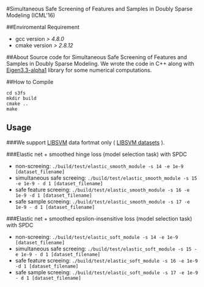 #Simultaneous Safe Screening of Features and Samples in Doubly Sparse Modeling (ICML'16)

##Enviromental Requirement
* gcc version *> 4.8.0*
* cmake version *> 2.8.12*

##About
Source code for Simultaneous Safe Screening of Features and Samples in Doubly Sparse Modeling.
We wrote the code in C++ along with
[Eigen3.3-alpha1](http://eigen.tuxfamily.org/index.php?title=Main_Page) library for some numerical computations.

##How to Compile
```
cd s3fs
mkdir build
cmake ..
make
```

## Usage

###We support [LIBSVM](http://www.csie.ntu.edu.tw/~cjlin/libsvm/) data fortmat only ( [LIBSVM datasets](http://www.csie.ntu.edu.tw/~cjlin/libsvmtools/datasets/) ).

###Elastic net + smoothed hinge loss (model selection task) with SPDC
- non-screeing:  `./build/test/elastic_smooth_module -s 14 -e 1e-9 [dataset_filename] `
- simultaneous safe screeing: `./build/test/elastic_smooth_module -s 15 -e 1e-9 - d 1 [dataset_filename] `
- safe feature screeing:  `./build/test/elastic_smooth_module -s 16 -e 1e-9 -d 1 [dataset_filename] `
- safe sample screeing:  `./build/test/elastic_smooth_module -s 17 -e 1e-9 - d 1 [dataset_filename] `

###Elastic net + smoothed epsilon-insensitive loss (model selection task) with SPDC
- non-screeing:  `./build/test/elastic_soft_module -s 14 -e 1e-9 [dataset_filename] `
- simultaneous safe screeing: `./build/test/elastic_soft_module -s 15 -e 1e-9 - d 1 [dataset_filename] `
- safe feature screeing:  `./build/test/elastic_soft_module -s 16 -e 1e-9 -d 1 [dataset_filename] `
- safe sample screeing:  `./build/test/elastic_soft_module -s 17 -e 1e-9 - d 1 [dataset_filename] `

